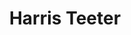 ---
title: "Harris Teeter"
url: /virginia-beach/harris-teeter-great-neck-square/
shop: Supermarkt
---
